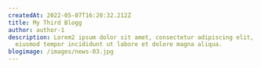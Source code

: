 ```yaml
---
createdAt: 2022-05-07T16:20:32.212Z
title: My Third Blogg
author: author-1
description: Lorem2 ipsum dolor sit amet, consectetur adipiscing elit, sed do
  eiusmod tempor incididunt ut labore et dolore magna aliqua.
blogimage: /images/news-03.jpg
---
```

